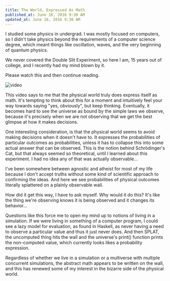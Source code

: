 ```yaml
---
title: The World, Expressed As Math
published_at: June 16, 2016 9:30 AM
updated_at: June 16, 2016 9:30 AM
---
```


I studied some physics in undergrad. I was mostly focused on computers, so I didn't take physics beyond the requirements of a computer science degree, which meant things like oscillation, waves, and the very beginning of quantum physics.

We never covered the Double Slit Experiment, so here I am, 15 years out of college, and I recently had my mind blown by it.

Please watch this and then continue reading.

![video](https://www.youtube.com/watch?v=DfPeprQ7oGc)

This video says to me that the physical world truly does express itself as math. It's tempting to think about this for a moment and intuitively feel your way towards saying "yes, obviously", but keep thinking. Eventually, it becomes hard to see the universe as bound by the simple laws we observe, because it's precisely when we are not observing that we get the best glimpse at how it makes decisions.

One interesting consideration, is that the physical world seems to avoid making decisions when it doesn't have to. It expresses the probabilities of particular outcomes as probabilities, unless it has to collapse this into some actual answer that can be observed. This is the notion behind Schrödinger's Cat, but that always seemed so theoretical, until I learned about this experiment. I had no idea any of that was actually observable...

I've been somewhere between agnostic and atheist for most of my life because I don't accept truths without some kind of scientific approach to confirming the ideas. And here we see probabilities of physical outcomes literally splattered on a plainly observable wall.

How did it get this way, I have to ask myself. Why would it do this? It's like the thing we're observing knows it is being observed and it changes its behavior...

Questions like this force me to open my mind up to notions of living in a simulation. If we were living in something of a computer program, I could see a lazy model for evaluation, as found in Haskell, as never having a need to observe a particular value and thus it just never does. And then SPLAT, the uncomputed thing hits the wall and the universe's print() function prints the non-computed value, which currently looks likes a probability expression.

Regardless of whether we live in a simulation or a multiverse with multiple concurrent simulations, the abstract math appears to be written on the wall, and this has renewed some of my interest in the bizarre side of the physical world.
